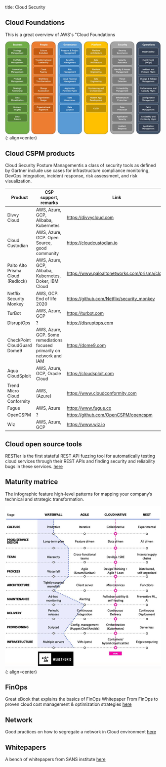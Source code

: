 title: Cloud Security

## Cloud Foundations

This is a great overview of AWS's "Cloud Foundations

![Cloud foundations](assets/cloud-foundations.jpeg){: align=center}

## Cloud CSPM products

Cloud Security Posture Managementis a class of security tools as defined by Gartner include use cases for infrastructure compliance monitoring, DevOps integration, incident response, risk assessment, and risk visualization.

Product | CSP support, remarks | Link
------------ | ------------- | ------------
Divvy Cloud | AWS, Azure, GCP, Alibaba, Kubernetes | <https://divvycloud.com>
Cloud Custodian | AWS, Azure, GCP. Open Source, good community | <https://cloudcustodian.io>
Palto Alto Prisma Cloud (Redlock) | AWS, Azure, GCP, Alibaba, Kubernetes, Doker, IBM Cloud | <https://www.paloaltonetworks.com/prisma/cloud>
Netflix Security Monkey | AWS, GCP. End of life 2020 | <https://github.com/Netflix/security_monkey>
TurBot | AWS, Azure, GCP | <https://turbot.com>
DisruptOps | ? | <https://disruptops.com>
CheckPoint CloudGuard Dome9 | AWS, Azure, GCP. Some remediations focused primarily on network and IAM | <https://dome9.com>
Aqua CloudSploit | AWS, Azure, GCP, Oracle Cloud | <https://cloudsploit.com>
Trend Micro Cloud Conformity | AWS, (Azure) | <https://www.cloudconformity.com>
Fugue | AWS, Azure | <https://www.fugue.co>
OpenCSPM | ? | <https://github.com/OpenCSPM/opencspm>
Wiz | AWS, Azure, GCP | <https://www.wiz.io>

## Cloud open source tools

RESTler is the first stateful REST API fuzzing tool for automatically testing cloud services through their REST APIs and finding security and reliability bugs in these services. [here](https://github.com/microsoft/restler-fuzzer)

## Maturity matrice

The infographic feature high-level patterns for mapping your company’s technical and strategic transformation.

![Cloud security maturity matrice](assets/cloudsecurity-maturity.jpg){: align=center}

## FinOps

Great eBook that explains the basics of FinOps Whitepaper From FinOps to proven cloud cost management & optimization strategies [here](https://finopsinpractice.org)

## Network

Good practices on how to segregate a network in Cloud environment [here](https://github.com/sergiomarotco/Network-segmentation-cheat-sheet)

## Whitepapers

A bench of whitepapers from SANS institute [here](https://www.sans.org/white-papers/?msc=main-nav)

